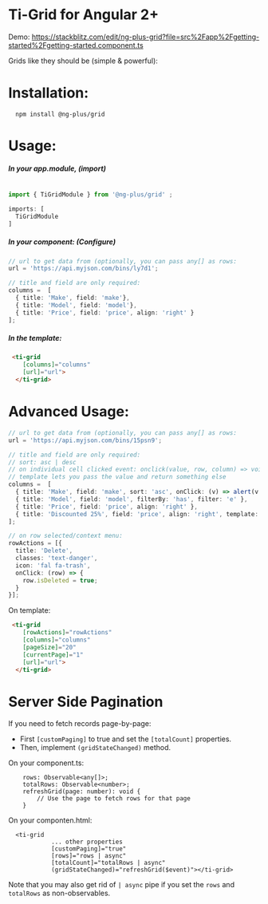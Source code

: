 # Ti-Grid for Angular 2+ 

Demo: https://stackblitz.com/edit/ng-plus-grid?file=src%2Fapp%2Fgetting-started%2Fgetting-started.component.ts

Grids like they should be (simple & powerful):

# Installation:

```
  npm install @ng-plus/grid
```

# Usage:

##### In your app.module, (import)

```typescript

import { TiGridModule } from '@ng-plus/grid' ;

imports: [
  TiGridModule
]
```

##### In your component: (Configure)

```typescript
// url to get data from (optionally, you can pass any[] as rows:
url = 'https://api.myjson.com/bins/ly7d1';

// title and field are only required:
columns =  [
  { title: 'Make', field: 'make'},
  { title: 'Model', field: 'model'},
  { title: 'Price', field: 'price', align: 'right' }
];


```

##### In the template:

```html
 <ti-grid
    [columns]="columns"
    [url]="url">
  </ti-grid>

```


# Advanced Usage:

```typescript
// url to get data from (optionally, you can pass any[] as rows:
url = 'https://api.myjson.com/bins/15psn9';

// title and field are only required:
// sort: asc | desc
// on individual cell clicked event: onclick(value, row, column) => void 
// template lets you pass the value and return something else
columns =  [
  { title: 'Make', field: 'make', sort: 'asc', onClick: (v) => alert(v + ' clicked') },
  { title: 'Model', field: 'model', filterBy: 'has', filter: 'e' },
  { title: 'Price', field: 'price', align: 'right' },
  { title: 'Discounted 25%', field: 'price', align: 'right', template: (v) => 0.75 * v }
];

// on row selected/context menu:
rowActions = [{
  title: 'Delete',
  classes: 'text-danger',
  icon: 'fal fa-trash',
  onClick: (row) => {
    row.isDeleted = true;
  }
}];


```

On template:


```html
 <ti-grid
    [rowActions]="rowActions"
    [columns]="columns"
    [pageSize]="20"
    [currentPage]="1" 
    [url]="url">
  </ti-grid>
```

# Server Side Pagination
If you need to fetch records page-by-page:
- First `[customPaging]` to true and set the `[totalCount]` properties.
- Then, implement `(gridStateChanged)` method.

On your component.ts:
```
    rows: Observable<any[]>;
    totalRows: Observable<number>;
    refreshGrid(page: number): void {
        // Use the page to fetch rows for that page
    }
```

On your componten.html:
```
  <ti-grid
            ... other properties
            [customPaging]="true"
            [rows]="rows | async"
            [totalCount]="totalRows | async"
            (gridStateChanged)="refreshGrid($event)"></ti-grid>
```

Note that you may also get rid of `| async` pipe if you set the `rows` and `totalRows` as non-observables.






